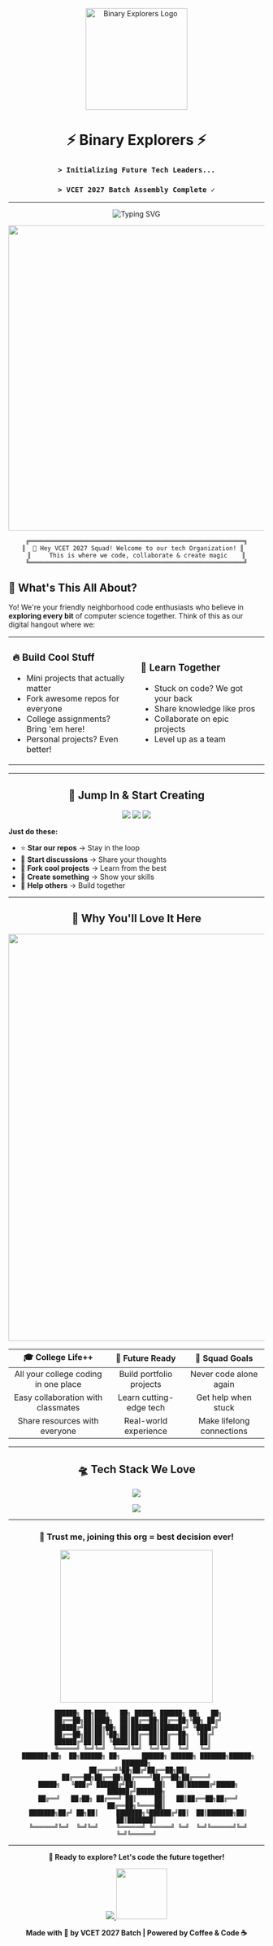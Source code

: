 <p align="center">
<img src="https://cdn.imagine.art/processed/5ccf1b61-8984-4e30-a90f-9fd76a3f3f60" alt="Binary Explorers Logo" width="200">
</p>

<div align="center">

# ⚡ Binary Explorers ⚡
### `> Initializing Future Tech Leaders...`
### `> VCET 2027 Batch Assembly Complete ✓`

</div>

---

<p align="center">
  <img src="https://readme-typing-svg.herokuapp.com?font=Orbitron&size=24&duration=3000&pause=1000&color=00D9FF&center=true&vCenter=true&multiline=true&width=600&height=100&lines=Welcome+to+Binary+Explorers;Where+Code+Meets+Innovation;Hello+VCET+2027+Batch+Students" alt="Typing SVG" />
</p>


<p align="center">
  <img src="https://user-images.githubusercontent.com/74038190/225813708-98b745f2-7d22-48cf-9150-083f1b00d6c9.gif" width="600" />
</p>

<div align="center">

```ascii
╔═══════════════════════════════════════════════════════════╗
║  🚀 Hey VCET 2027 Squad! Welcome to our tech Organization! ║  
║     This is where we code, collaborate & create magic    ║
╚═══════════════════════════════════════════════════════════╝
```

</div>

## 🌟 What's This All About?

Yo! We're your friendly neighborhood code enthusiasts who believe in **exploring every bit** of computer science together. Think of this as our digital hangout where we:

<table>
<tr>
<td width="50%">

### 🔥 **Build Cool Stuff**
- Mini projects that actually matter
- Fork awesome repos for everyone
- College assignments? Bring 'em here!
- Personal projects? Even better!

</td>
<td width="50%">

### 🤝 **Learn Together** 
- Stuck on code? We got your back
- Share knowledge like pros
- Collaborate on epic projects
- Level up as a team

</td>
</tr>
</table>

---

<div align="center">

## 🚀 Jump In & Start Creating

<img src="https://img.shields.io/badge/Status-Active-00ff00?style=for-the-badge&logo=github&logoColor=white" />
<img src="https://img.shields.io/badge/Members-Growing-ff6b6b?style=for-the-badge&logo=users&logoColor=white" />
<img src="https://img.shields.io/badge/Projects-∞-4ecdc4?style=for-the-badge&logo=code&logoColor=white" />

</div>



**Just do these:**
- ⭐ **Star our repos** → Stay in the loop
- 💬 **Start discussions** → Share your thoughts  
- 🔀 **Fork cool projects** → Learn from the best
- 🚀 **Create something** → Show your skills
- 🤝 **Help others** → Build together

---

<div align="center">

## 🎯 Why You'll Love It Here

<img width="800" src="https://user-images.githubusercontent.com/74038190/212284100-561aa473-3905-4a80-b561-0d28506553ee.gif" />

</div>

<div align="center">

| 🎓 **College Life++** | 🚀 **Future Ready** | 🤝 **Squad Goals** |
|:---:|:---:|:---:|
| All your college coding in one place | Build portfolio projects | Never code alone again |
| Easy collaboration with classmates | Learn cutting-edge tech | Get help when stuck |
| Share resources with everyone | Real-world experience | Make lifelong connections |

</div>

---

<div align="center">

## 🛸 Tech Stack We Love

<p>
  <img src="https://skillicons.dev/icons?i=js,python,react,nodejs,cpp,java,git,docker,mongodb,mysql" />
</p>
<p>
  <img src="https://skillicons.dev/icons?i=tensorflow,aws,kubernetes,figma,vscode,github,linux,firebase" />
</p>

</div>

---

<div align="center">

### 💫 **Trust me, joining this org = best decision ever!**

<img src="https://user-images.githubusercontent.com/74038190/212284158-e840e285-664b-44d7-b79b-e264b5e54825.gif" width="300" />

```
 ██████╗ ██╗███╗   ██╗ █████╗ ██████╗ ██╗   ██╗
 ██╔══██╗██║████╗  ██║██╔══██╗██╔══██╗╚██╗ ██╔╝
 ██████╔╝██║██╔██╗ ██║███████║██████╔╝ ╚████╔╝ 
 ██╔══██╗██║██║╚██╗██║██╔══██║██╔══██╗  ╚██╔╝  
 ██████╔╝██║██║ ╚████║██║  ██║██║  ██║   ██║   
 ╚═════╝ ╚═╝╚═╝  ╚═══╝╚═╝  ╚═╝╚═╝  ╚═╝   ╚═╝   
 ███████╗██╗  ██╗██████╗ ██╗      ██████╗ ██████╗ ███████╗██████╗ ███████╗
 ██╔════╝╚██╗██╔╝██╔══██╗██║     ██╔═══██╗██╔══██╗██╔════╝██╔══██╗██╔════╝
 █████╗   ╚███╔╝ ██████╔╝██║     ██║   ██║██████╔╝█████╗  ██████╔╝███████╗
 ██╔══╝   ██╔██╗ ██╔═══╝ ██║     ██║   ██║██╔══██╗██╔══╝  ██╔══██╗╚════██║
 ███████╗██╔╝ ██╗██║     ███████╗╚██████╔╝██║  ██║███████╗██║  ██║███████║
 ╚══════╝╚═╝  ╚═╝╚═╝     ╚══════╝ ╚═════╝ ╚═╝  ╚═╝╚══════╝╚═╝  ╚═╝╚══════╝
```

</div>

---

<div align="center">

**🔗 Ready to explore? Let's code the future together!**

<a href="https://github.com/BinaryExplorers">
  <img src="https://img.shields.io/badge/Join_Us_Now-000000?style=for-the-badge&logo=github&logoColor=white&labelColor=24292e&color=0366d6" />
</a>

<img src="https://user-images.githubusercontent.com/74038190/212284087-bbe7e430-757e-4901-90bf-4cd2ce3e1852.gif" width="100" />

**Made with 💙 by VCET 2027 Batch | Powered by Coffee & Code ☕**

</div>
